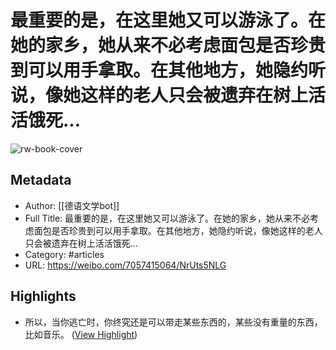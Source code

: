 # 最重要的是，在这里她又可以游泳了。在她的家乡，她从来不必考虑面包是否珍贵到可以用手拿取。在其他地方，她隐约听说，像她这样的老人只会被遗弃在树上活活饿死...

![rw-book-cover](https://tvax1.sinaimg.cn/crop.0.0.996.996.180/007HCc3ely8g1r55mjv4gj30ro0roac0.jpg?KID=imgbed,tva&Expires=1681805694&ssig=6GiW%2FRZWdX)

## Metadata
- Author: [[德语文学bot]]
- Full Title: 最重要的是，在这里她又可以游泳了。在她的家乡，她从来不必考虑面包是否珍贵到可以用手拿取。在其他地方，她隐约听说，像她这样的老人只会被遗弃在树上活活饿死...
- Category: #articles
- URL: https://weibo.com/7057415064/NrUts5NLG

## Highlights
- 所以，当你逃亡时，你终究还是可以带走某些东西的，某些没有重量的东西，比如音乐。 ([View Highlight](https://read.readwise.io/read/01hf1rny5gz677d4kr1cnb0j3d))
